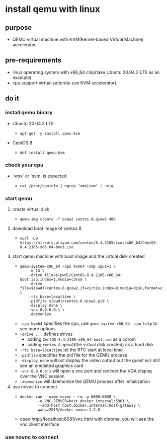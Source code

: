 # install qemu with linux

## purpose

* QEMU virtual machine with KVM(Kernel-based Virtual Machine) accelerator

## pre-requirements

* linux operating system with x86_64 chip(take Ubuntu 20.04.2 LTS as an example)
* cpu support virtualization(to use KVM accelerator)

## do it

### install qemu binary

* Ubuntu 20.04.2 LTS
    + ```shell
      apt-get -y install qemu-kvm
      ```
* CentOS 8
    + ```shell
      dnf install qemu-kvm
      ```

### check your cpu

* 'vmx' or 'svm' is expected
    + ```shell
      cat /proc/cpuinfo | egrep "vmx|svm" | uniq
      ```

### start qemu

1. create virtual disk
    * ```shell
      qemu-img create -f qcow2 centos.8.qcow2 40G
      ```
2. download boot image of centos 8
    * ```shell
      curl -LO https://mirrors.aliyun.com/centos/8.4.2105/isos/x86_64/CentOS-8.4.2105-x86_64-boot.iso
      ```
3. start qemu machine with boot image and the virtual disk created
    * ```shell
      qemu-system-x86_64 -cpu kvm64 -smp cpus=1 \
          -m 1G \
          -drive file=$(pwd)/CentOS-8.4.2105-x86_64-boot.iso,index=1,media=cdrom \
          -drive file=$(pwd)/centos.8.qcow2,if=virtio,index=0,media=disk,format=qcow2 \
          -rtc base=localtime \
          -pidfile $(pwd)/centos.8.qcow2.pid \
          -display none \
          -vnc 0.0.0.0:1 \
          -daemonize
      ```
    * `-cpu kvm64` specifies the cpu, use `qemu-system-x86_64 -cpu help` to see more options
    * `-drive ...` defines drives
        + adding `CentOS-8.4.2105-x86_64-boot.iso` as a cdrom
        + adding `centos.8.qcow2`(the virtual disk created) as a hard disk
    * `-rtc base=localtime` let the RTC start at local time
    * `-pidfile` specifies the pid file for the QEMU process
    * `-display none` will not display the video output but the guest will still see an emulated graphics card
    * `-vnc 0.0.0.0:1` will open a vnc port and redirect the VGA display over the VNC session
    * `-daemonize` will daemonize the QEMU process after initialization
4. use novnc to connect
    * ```shell
      docker run --name novnc --rm -p 6080:6080 \
              -e VNC_SERVER=host.docker.internal:5901 \
              --add-host host.docker.internal:host-gateway \
              wangz2019/docker-novnc:1.2.0
      ```
    * open http://localhost:6081/vnc.html with chrome, you will see the vnc client interface

### use novnc to connect
